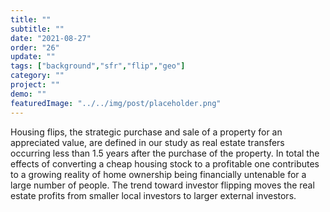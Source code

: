 ```yaml
---
title: "" 
subtitle: ""
date: "2021-08-27"
order: "26"
update: ""
tags: ["background","sfr","flip","geo"]
category: ""
project: ""
demo: ""
featuredImage: "../../img/post/placeholder.png"
---
```


Housing flips, the strategic purchase and sale of a property for an appreciated value, are defined in our study as real estate transfers occurring less than 1.5 years after the purchase of the property. In total the effects of converting a cheap housing stock to a profitable one contributes to a growing reality of home ownership being financially untenable for a large number of people. The trend toward investor flipping moves the real estate profits from smaller local investors to larger external investors.

